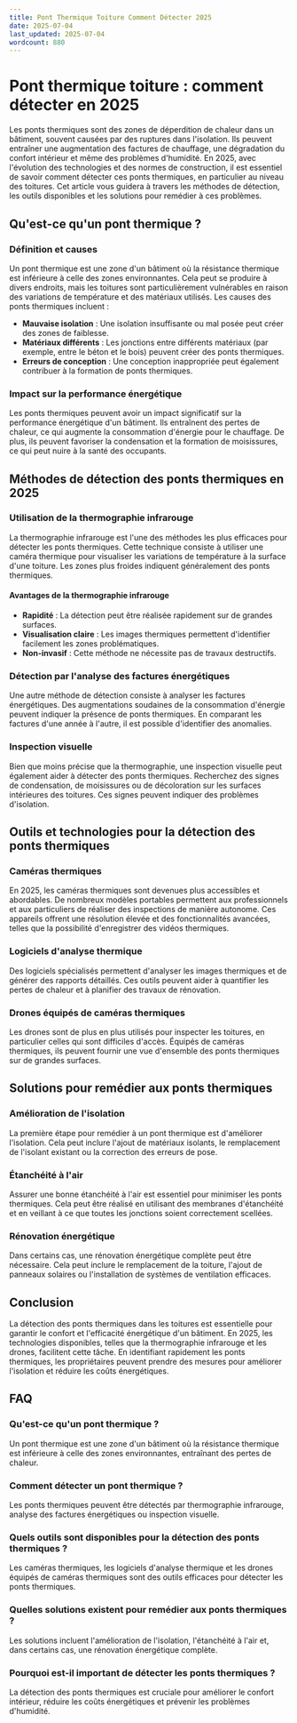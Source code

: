```yaml
---
title: Pont Thermique Toiture Comment Détecter 2025
date: 2025-07-04
last_updated: 2025-07-04
wordcount: 880
---
```


# Pont thermique toiture : comment détecter en 2025

Les ponts thermiques sont des zones de déperdition de chaleur dans un bâtiment, souvent causées par des ruptures dans l'isolation. Ils peuvent entraîner une augmentation des factures de chauffage, une dégradation du confort intérieur et même des problèmes d'humidité. En 2025, avec l'évolution des technologies et des normes de construction, il est essentiel de savoir comment détecter ces ponts thermiques, en particulier au niveau des toitures. Cet article vous guidera à travers les méthodes de détection, les outils disponibles et les solutions pour remédier à ces problèmes.

## Qu'est-ce qu'un pont thermique ?

### Définition et causes

Un pont thermique est une zone d'un bâtiment où la résistance thermique est inférieure à celle des zones environnantes. Cela peut se produire à divers endroits, mais les toitures sont particulièrement vulnérables en raison des variations de température et des matériaux utilisés. Les causes des ponts thermiques incluent :

- **Mauvaise isolation** : Une isolation insuffisante ou mal posée peut créer des zones de faiblesse.
- **Matériaux différents** : Les jonctions entre différents matériaux (par exemple, entre le béton et le bois) peuvent créer des ponts thermiques.
- **Erreurs de conception** : Une conception inappropriée peut également contribuer à la formation de ponts thermiques.

### Impact sur la performance énergétique

Les ponts thermiques peuvent avoir un impact significatif sur la performance énergétique d'un bâtiment. Ils entraînent des pertes de chaleur, ce qui augmente la consommation d'énergie pour le chauffage. De plus, ils peuvent favoriser la condensation et la formation de moisissures, ce qui peut nuire à la santé des occupants.

## Méthodes de détection des ponts thermiques en 2025

### Utilisation de la thermographie infrarouge

La thermographie infrarouge est l'une des méthodes les plus efficaces pour détecter les ponts thermiques. Cette technique consiste à utiliser une caméra thermique pour visualiser les variations de température à la surface d'une toiture. Les zones plus froides indiquent généralement des ponts thermiques.

#### Avantages de la thermographie infrarouge

- **Rapidité** : La détection peut être réalisée rapidement sur de grandes surfaces.
- **Visualisation claire** : Les images thermiques permettent d'identifier facilement les zones problématiques.
- **Non-invasif** : Cette méthode ne nécessite pas de travaux destructifs.

### Détection par l'analyse des factures énergétiques

Une autre méthode de détection consiste à analyser les factures énergétiques. Des augmentations soudaines de la consommation d'énergie peuvent indiquer la présence de ponts thermiques. En comparant les factures d'une année à l'autre, il est possible d'identifier des anomalies.

### Inspection visuelle

Bien que moins précise que la thermographie, une inspection visuelle peut également aider à détecter des ponts thermiques. Recherchez des signes de condensation, de moisissures ou de décoloration sur les surfaces intérieures des toitures. Ces signes peuvent indiquer des problèmes d'isolation.

## Outils et technologies pour la détection des ponts thermiques

### Caméras thermiques

En 2025, les caméras thermiques sont devenues plus accessibles et abordables. De nombreux modèles portables permettent aux professionnels et aux particuliers de réaliser des inspections de manière autonome. Ces appareils offrent une résolution élevée et des fonctionnalités avancées, telles que la possibilité d'enregistrer des vidéos thermiques.

### Logiciels d'analyse thermique

Des logiciels spécialisés permettent d'analyser les images thermiques et de générer des rapports détaillés. Ces outils peuvent aider à quantifier les pertes de chaleur et à planifier des travaux de rénovation.

### Drones équipés de caméras thermiques

Les drones sont de plus en plus utilisés pour inspecter les toitures, en particulier celles qui sont difficiles d'accès. Équipés de caméras thermiques, ils peuvent fournir une vue d'ensemble des ponts thermiques sur de grandes surfaces.

## Solutions pour remédier aux ponts thermiques

### Amélioration de l'isolation

La première étape pour remédier à un pont thermique est d'améliorer l'isolation. Cela peut inclure l'ajout de matériaux isolants, le remplacement de l'isolant existant ou la correction des erreurs de pose.

### Étanchéité à l'air

Assurer une bonne étanchéité à l'air est essentiel pour minimiser les ponts thermiques. Cela peut être réalisé en utilisant des membranes d'étanchéité et en veillant à ce que toutes les jonctions soient correctement scellées.

### Rénovation énergétique

Dans certains cas, une rénovation énergétique complète peut être nécessaire. Cela peut inclure le remplacement de la toiture, l'ajout de panneaux solaires ou l'installation de systèmes de ventilation efficaces.

## Conclusion

La détection des ponts thermiques dans les toitures est essentielle pour garantir le confort et l'efficacité énergétique d'un bâtiment. En 2025, les technologies disponibles, telles que la thermographie infrarouge et les drones, facilitent cette tâche. En identifiant rapidement les ponts thermiques, les propriétaires peuvent prendre des mesures pour améliorer l'isolation et réduire les coûts énergétiques.

## FAQ

### Qu'est-ce qu'un pont thermique ?

Un pont thermique est une zone d'un bâtiment où la résistance thermique est inférieure à celle des zones environnantes, entraînant des pertes de chaleur.

### Comment détecter un pont thermique ?

Les ponts thermiques peuvent être détectés par thermographie infrarouge, analyse des factures énergétiques ou inspection visuelle.

### Quels outils sont disponibles pour la détection des ponts thermiques ?

Les caméras thermiques, les logiciels d'analyse thermique et les drones équipés de caméras thermiques sont des outils efficaces pour détecter les ponts thermiques.

### Quelles solutions existent pour remédier aux ponts thermiques ?

Les solutions incluent l'amélioration de l'isolation, l'étanchéité à l'air et, dans certains cas, une rénovation énergétique complète.

### Pourquoi est-il important de détecter les ponts thermiques ?

La détection des ponts thermiques est cruciale pour améliorer le confort intérieur, réduire les coûts énergétiques et prévenir les problèmes d'humidité.
